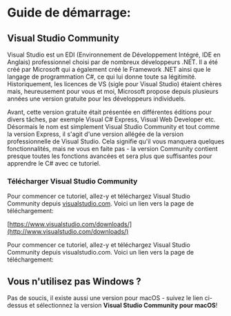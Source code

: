 # Guide de démarrage:

## Visual Studio Community

Visual Studio est un EDI (Environnement de Développement Intégré, IDE en Anglais) professionnel choisi par de nombreux développeurs .NET. Il a été créé par Microsoft qui a également créé le Framework .NET ainsi que le langage de programmation C#, ce qui lui donne toute sa légitimité. Historiquement, les licences de VS (sigle pour Visual Studio) étaient chères mais, heureusement pour vous et moi, Microsoft propose depuis plusieurs années une version gratuite pour les développeurs individuels.

Avant, cette version gratuite était présentée en différentes éditions pour divers tâches, par exemple Visual C# Express, Visual Web Developer etc. Désormais le nom est simplement Visual Studio Community et tout comme la version Express, il s'agit d'une version allégée de la version professionnelle de Visual Studio. Cela signifie qu'il vous manquera quelques fonctionnalités, mais ne vous en faite pas - la version Community contient presque toutes les fonctions avancées et sera plus que suffisantes pour apprendre le C# avec ce tutoriel.

### Télécharger Visual Studio Community

Pour commencer ce tutoriel, allez-y et téléchargez Visual Studio Community depuis [visualstudio.com](http://www.visualstudio.com). Voici un lien vers la page de téléchargement:

[https://www.visualstudio.com/downloads/](http://www.visualstudio.com/downloads/)

Pour commencer ce tutoriel, allez-y et téléchargez Visual Studio Community depuis visualstudio.com. Voici un lien vers la page de téléchargement:

## Vous n'utilisez pas Windows ?

Pas de soucis, il existe aussi une version pour macOS - suivez le lien ci-dessus et sélectionnez la version **Visual Studio Community pour macOS**!